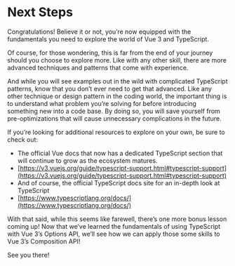 # Next Steps

Congratulations! Believe it or not, you’re now equipped with the fundamentals you need to explore the world of Vue 3 and TypeScript.

Of course, for those wondering, this is far from the end of your journey should you choose to explore more. Like with any other skill, there are more advanced techniques and patterns that come with experience.

And while you will see examples out in the wild with complicated TypeScript patterns, know that you don’t ever need to get that advanced. Like any other technique or design pattern in the coding world, the important thing is to understand what problem you’re solving for before introducing something new into a code base. By doing so, you will save yourself from pre-optimizations that will cause unnecessary complications in the future.

If you’re looking for additional resources to explore on your own, be sure to check out:

* The official Vue docs that now has a dedicated TypeScript section that will continue to grow as the ecosystem matures.
* [https://v3.vuejs.org/guide/typescript-support.html#typescript-support](https://v3.vuejs.org/guide/typescript-support.html#typescript-support)
* And of course, the official TypeScript docs site for an in-depth look at TypeScript
* [https://www.typescriptlang.org/docs/](https://www.typescriptlang.org/docs/)

With that said, while this seems like farewell, there’s one more bonus lesson coming up! Now that we’ve learned the fundamentals of using TypeScript with Vue 3’s Options API, we’ll see how we can apply those some skills to Vue 3’s Composition API!

See you there!
